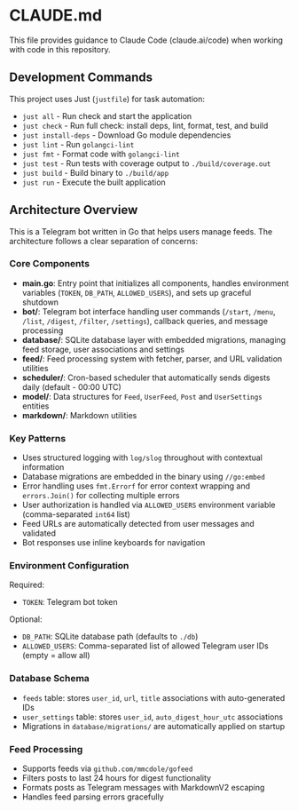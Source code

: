 # CLAUDE.md

This file provides guidance to Claude Code (claude.ai/code)
when working with code in this repository.

## Development Commands

This project uses Just (`justfile`) for task automation:

- `just all` - Run check and start the application
- `just check` - Run full check: install deps, lint, format, test, and build
- `just install-deps` - Download Go module dependencies
- `just lint` - Run `golangci-lint`
- `just fmt` - Format code with `golangci-lint`
- `just test` - Run tests with coverage output to `./build/coverage.out`
- `just build` - Build binary to `./build/app`
- `just run` - Execute the built application

## Architecture Overview

This is a Telegram bot written in Go that helps users manage feeds.
The architecture follows a clear separation of concerns:

### Core Components

- **main.go**: Entry point that initializes all components,
  handles environment variables (`TOKEN`, `DB_PATH`, `ALLOWED_USERS`),
  and sets up graceful shutdown
- **bot/**: Telegram bot interface handling user commands
  (`/start`, `/menu`, `/list`, `/digest`, `/filter`, `/settings`),
  callback queries, and message processing
- **database/**: SQLite database layer with embedded migrations,
  managing feed storage, user associations and settings
- **feed/**: Feed processing system with fetcher, parser, and URL validation utilities
- **scheduler/**: Cron-based scheduler that automatically sends digests daily
  (default - 00:00 UTC)
- **model/**: Data structures for `Feed`, `UserFeed`, `Post` and `UserSettings` entities
- **markdown/**: Markdown utilities

### Key Patterns

- Uses structured logging with `log/slog` throughout with contextual information
- Database migrations are embedded in the binary using `//go:embed`
- Error handling uses `fmt.Errorf` for error context wrapping
  and `errors.Join()` for collecting multiple errors
- User authorization is handled via `ALLOWED_USERS` environment variable
  (comma-separated `int64` list)
- Feed URLs are automatically detected from user messages and validated
- Bot responses use inline keyboards for navigation

### Environment Configuration

Required:

- `TOKEN`: Telegram bot token

Optional:

- `DB_PATH`: SQLite database path (defaults to `./db`)
- `ALLOWED_USERS`: Comma-separated list of allowed Telegram user IDs (empty = allow all)

### Database Schema

- `feeds` table: stores `user_id`, `url`, `title` associations with auto-generated IDs
- `user_settings` table: stores `user_id`, `auto_digest_hour_utc` associations
- Migrations in `database/migrations/` are automatically applied on startup

### Feed Processing

- Supports feeds via `github.com/mmcdole/gofeed`
- Filters posts to last 24 hours for digest functionality
- Formats posts as Telegram messages with MarkdownV2 escaping
- Handles feed parsing errors gracefully
